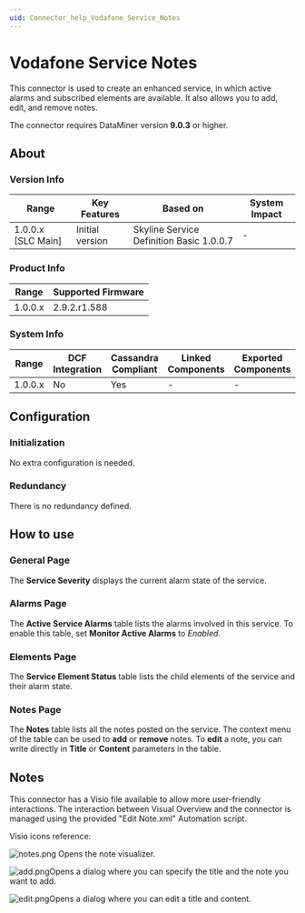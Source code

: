 ```yaml
---
uid: Connector_help_Vodafone_Service_Notes
---
```


# Vodafone Service Notes

This connector is used to create an enhanced service, in which active alarms and subscribed elements are available. It also allows you to add, edit, and remove notes.

The connector requires DataMiner version **9.0.3** or higher.

## About

### Version Info

| **Range**            | **Key Features** | **Based on**                             | **System Impact** |
|----------------------|------------------|------------------------------------------|-------------------|
| 1.0.0.x [SLC Main]   | Initial version  | Skyline Service Definition Basic 1.0.0.7 | -                 |

### Product Info

| Range     | Supported Firmware     |
|-----------|------------------------|
| 1.0.0.x   | 2.9.2.r1.588           |

### System Info

| Range     | DCF Integration     | Cassandra Compliant     | Linked Components     | Exported Components     |
|-----------|---------------------|-------------------------|-----------------------|-------------------------|
| 1.0.0.x   | No                  | Yes                     | -                     | -                       |

## Configuration

### Initialization

No extra configuration is needed.

### Redundancy

There is no redundancy defined.

## How to use

### General Page

The **Service Severity** displays the current alarm state of the service.

### Alarms Page

The **Active Service Alarms** table lists the alarms involved in this service. To enable this table, set **Monitor Active Alarms** to *Enabled*.

### Elements Page

The **Service Element Status** table lists the child elements of the service and their alarm state.

### Notes Page

The **Notes** table lists all the notes posted on the service. The context menu of the table can be used to **add** or **remove** notes. To **edit** a note, you can write directly in **Title** or **Content** parameters in the table.

## Notes

This connector has a Visio file available to allow more user-friendly interactions. The interaction between Visual Overview and the connector is managed using the provided "Edit Note.xml" Automation script.

Visio icons reference:

![notes.png](~/connector/images/Vodafone_Service_Notes_notes.png) Opens the note visualizer.

![add.png](~/connector/images/Vodafone_Service_Notes_add.png)Opens a dialog where you can specify the title and the note you want to add.

![edit.png](~/connector/images/Vodafone_Service_Notes_edit.png)Opens a dialog where you can edit a title and content.
